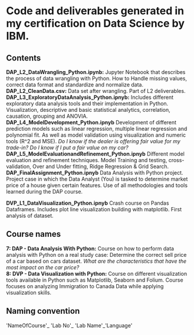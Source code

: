 # Code and deliverables generated in my certification on Data Science by IBM.

## Contents
**DAP_L2_DataWrangling_Python.ipynb:** Jupyter Notebook that describes the process of data wrangling with Python. How to Handle missing values, correct data format and standardize and normalize data.  
**DAP_L2_CleanData.csv:** Data set after wrangling. Part of L2 deliverables.  
**DAP_L3_ExploratoryDataAnalysis_Python.ipnyb:** Includes different exploratory data analysis tools and their implementation in Python. Visualization, descriptive and basic statistical analytics, correlation, causation, grouping and ANOVIA.
**DAP_L4_ModelDevelopment_Python.ipnyb** Development of different prediction models such as linear regression, multiple linear regression and polynomial fit. As well as model validation using visualization and numeric tools (R^2 and MSE). *Do I know if the dealer is offering fair value for my trade-in? Do I know if I put a fair value on my car?*  
**DAP_L5_ModelEvaluationandRefinement_Python.ipnyb** Different model evaluation and refinement techniques. Model Training and testing, cross-validation, Over and Under fitting, Ridge Regression & Grid Search.  
**DAP_FinalAssignment_Python.ipnyb** Data Analysis with Python project. Project case in which the Data Analyst (You) is tasked to determine market price of a house given certain features. Use of all methodologies and tools learned during the DAP course.

**DVP_L1_DataVisualization_Python.ipnyb** Crash course on Pandas Dataframes. Includes plot line visualization building with matplotlib. First analysis of dataset.

## Course names
**7: DAP - Data Analysis With Python:** Course on how to perform data analysis with Python on a real study case: Determine the correct sell price of a car based on cars dataset. *What are the characteristics that have the most impact on the car price?*  
**8: DVP - Data Visualization with Python:** Course on different visualization tools available in Python such as Matplotlib, Seaborn and Folium. Course focuses on analyzing Immigration to Canada Data while applying visualization skills. 


## Naming convention
'NameOfCourse'_ 'Lab No'_ 'Lab Name'_'Language'
